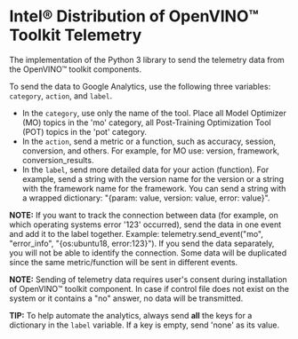 #  Intel® Distribution of OpenVINO™ Toolkit Telemetry

The implementation of the Python 3 library to send the telemetry data from the OpenVINO™ toolkit components.

To send the data to Google Analytics, use the following three variables: `category`, `action`, and `label`.

- In the `category`, use only the name of the tool. Place all Model Optimizer (MO) topics in the 'mo' category, all Post-Training Optimization Tool (POT) topics in the 'pot' category. 
- In the `action`, send a metric or a function, such as accuracy, session, conversion, and others. For example, for MO use: version, framework, conversion_results.
- In the `label`, send more detailed data for your action (function). For example, send a string with the version name for the version or a string with the framework name for the framework. You can send a string with a wrapped dictionary: "{param: value, version: value, error: value}".

**NOTE:** If you want to track the connection between data (for example, on which operating systems error '123' occurred), send the data in one event and add it to the label together. Example: telemetry.send_event("mo", "error_info", "{os:ubuntu18, error:123}"). If you send the data separately, you will not be able to identify the connection. Some data will be duplicated since the same metric/function will be sent in different events.

**NOTE:** Sending of telemetry data requires user's consent during installation of OpenVINO™ toolkit component. In case if control file does not exist on the system or it contains a "no" answer, no data will be transmitted. 

**TIP:**  To help automate the analytics, always send **all** the keys for a dictionary in the `label` variable. If a key is empty, send 'none' as its value. 
